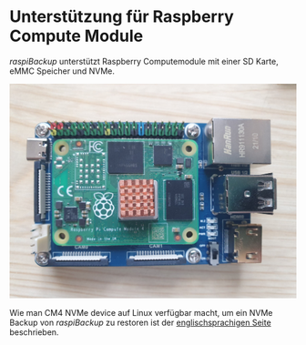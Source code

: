 # Unterstützung für Raspberry Compute Module

*raspiBackup* unterstützt Raspberry Computemodule
mit einer SD Karte, eMMC Speicher und NVMe.

![Foto eines Compute Moduls CM4](images/CM4.jpg)

Wie man CM4 NVMe device auf Linux verfügbar macht, um ein NVMe Backup von *raspiBackup* zu restoren
ist der [englischsprachigen Seite](../support-for-raspberry-compute-module-4-and-nvme.md) beschrieben.

[.source]: https://www.linux-tips-and-tricks.de/de/raspibackupcategoried/613-unterstuetzung-fuer-raspberry-compute-module-4-und-nvme
[.source]: https://www.linux-tips-and-tricks.de/en/raspibackupcategorye/612-support-for-raspberry-compute-module-4-and-nvme
[.status]: rst

